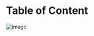 # Table of Content
![image](https://user-images.githubusercontent.com/72538560/155993018-4f1f5e80-e3a8-4ea8-93ac-18e1c790448e.png)
